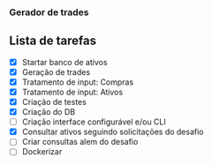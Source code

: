 ### Gerador de trades

## Lista de tarefas
- [x] Startar banco de ativos
- [X] Geração de trades
- [x] Tratamento de input: Compras
- [x] Tratamento de input: Ativos
- [x] Criação de testes
- [x] Criação do DB
- [ ] Criação interface configurável e/ou CLI
- [x] Consultar ativos seguindo solicitações do desafio
- [ ] Criar consultas alem do desafio
- [ ] Dockerizar 
